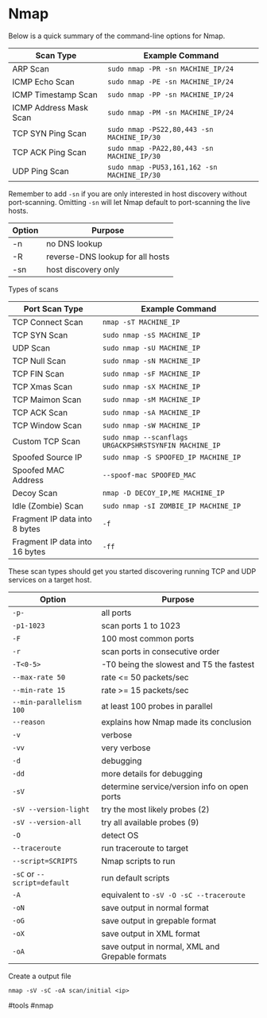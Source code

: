 # Nmap

Below is a quick summary of the command-line options for Nmap.

| Scan Type              | Example Command                             |
| ---------------------- | ------------------------------------------- |
| ARP Scan               | `sudo nmap -PR -sn MACHINE_IP/24`           |
| ICMP Echo Scan         | `sudo nmap -PE -sn MACHINE_IP/24`           |
| ICMP Timestamp Scan    | `sudo nmap -PP -sn MACHINE_IP/24`           |
| ICMP Address Mask Scan | `sudo nmap -PM -sn MACHINE_IP/24`           |
| TCP SYN Ping Scan      | `sudo nmap -PS22,80,443 -sn MACHINE_IP/30`  |
| TCP ACK Ping Scan      | `sudo nmap -PA22,80,443 -sn MACHINE_IP/30`  |
| UDP Ping Scan          | `sudo nmap -PU53,161,162 -sn MACHINE_IP/30` | 

Remember to add `-sn` if you are only interested in host discovery without port-scanning. Omitting `-sn` will let Nmap default to port-scanning the live hosts.

| Option | Purpose                          |
| ------ | -------------------------------- |
| -n     | no DNS lookup                    |
| -R     | reverse-DNS lookup for all hosts |
| -sn    | host discovery only              | 

Types of scans

| Port Scan Type                 | Example Command                                       |
| ------------------------------ | ----------------------------------------------------- |
| TCP Connect Scan               | `nmap -sT MACHINE_IP`                                 |
| TCP SYN Scan                   | `sudo nmap -sS MACHINE_IP`                            |
| UDP Scan                       | `sudo nmap -sU MACHINE_IP`                            |
| TCP Null Scan                  | `sudo nmap -sN MACHINE_IP`                            |
| TCP FIN Scan                   | `sudo nmap -sF MACHINE_IP`                            |
| TCP Xmas Scan                  | `sudo nmap -sX MACHINE_IP`                            |
| TCP Maimon Scan                | `sudo nmap -sM MACHINE_IP`                            |
| TCP ACK Scan                   | `sudo nmap -sA MACHINE_IP`                            |
| TCP Window Scan                | `sudo nmap -sW MACHINE_IP`                            |
| Custom TCP Scan                | `sudo nmap --scanflags URGACKPSHRSTSYNFIN MACHINE_IP` |
| Spoofed Source IP              | `sudo nmap -S SPOOFED_IP MACHINE_IP`                  |
| Spoofed MAC Address            | `--spoof-mac SPOOFED_MAC`                             |
| Decoy Scan                     | `nmap -D DECOY_IP,ME MACHINE_IP`                      |
| Idle (Zombie) Scan             | `sudo nmap -sI ZOMBIE_IP MACHINE_IP`                  |
| Fragment IP data into 8 bytes  | `-f`      |                                           
| Fragment IP data into 16 bytes | `-ff`                                               |

These scan types should get you started discovering running TCP and UDP services on a target host.

| Option                      | Purpose                                         |
| --------------------------- | ----------------------------------------------- |
| `-p-`                       | all ports                                       |
| `-p1-1023`                  | scan ports 1 to 1023                            |
| `-F`                        | 100 most common ports                           |
| `-r`                        | scan ports in consecutive order                 |
| `-T<0-5>`                   | -T0 being the slowest and T5 the fastest        |
| `--max-rate 50`             | rate <= 50 packets/sec                          |
| `--min-rate 15`             | rate >= 15 packets/sec                          |
| `--min-parallelism 100`     | at least 100 probes in parallel                 |
| `--reason`                  | explains how Nmap made its conclusion           |
| `-v`                        | verbose                                         |
| `-vv`                       | very verbose                                    |
| `-d`                        | debugging                                       |
| `-dd`                       | more details for debugging                      |
| `-sV`                       | determine service/version info on open ports    |
| `-sV --version-light`       | try the most likely probes (2)                  |
| `-sV --version-all`         | try all available probes (9)                    |
| `-O`                        | detect OS                                       |
| `--traceroute`              | run traceroute to target                        |
| `--script=SCRIPTS`          | Nmap scripts to run                             |
| `-sC` or `--script=default` | run default scripts                             |
| `-A`                        | equivalent to `-sV -O -sC --traceroute`         |
| `-oN`                       | save output in normal format                    |
| `-oG`                       | save output in grepable format                  |
| `-oX`                       | save output in XML format                       |
| `-oA`                       | save output in normal, XML and Grepable formats | 


Create a output file
```shell
nmap -sV -sC -oA scan/initial <ip>
```



#tools #nmap